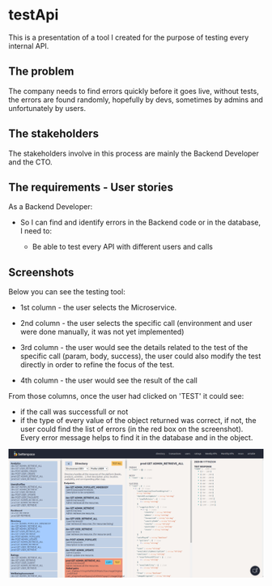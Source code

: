 # testApi

This is a presentation of a tool I created for the purpose of testing every internal API.

## The problem

The company needs to find errors quickly before it goes live, without tests, the errors are found randomly, hopefully by devs, sometimes by admins and unfortunately by users.

## The stakeholders

The stakeholders involve in this process are mainly the Backend Developer and the CTO.

## The requirements - User stories

As a Backend Developer:

- So I can find and identify errors in the Backend code or in the database, I need to:

  - Be able to test every API with different users and calls

## Screenshots

Below you can see the testing tool:

- 1st column - the user selects the Microservice.

- 2nd column - the user selects the specific call (environment and user were done manually, it was not yet implemented)

- 3rd column - the user would see the details related to the test of the specific call (param, body, success), the user could also modify the test directly in order to refine the focus of the test.

- 4th column - the user would see the result of the call

From those columns, once the user had clicked on 'TEST' it could see:

- if the call was successfull or not
- if the type of every value of the object returned was correct, if not, the user could find the list of errors (in the red box on the screenshot). Every error message helps to find it in the database and in the object.

![alt text](Images/BetterSpace-TestApi.png)
